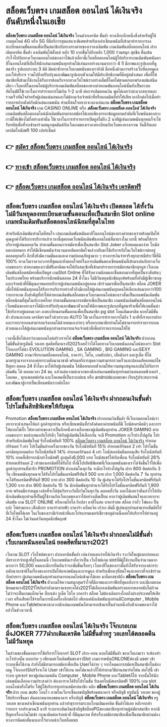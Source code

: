 # สล็อตเว็บตรง เกมสล็อต ออนไลน์ ได้เงินจริง   อันดับหนึ่งในเอเชีย 

**สล็อตเว็บตรง เกมสล็อต ออนไลน์ ได้เงินจริง** โอนฝากเครดิต ขั้นต่ำ  ทางเลือกอีกหนึ่งสิ่งสำหรับผู้ใช้งานยุคใหม่ 4G หรือ 5G ที่มีบริการสุดแสนจะพิเศษสำหรับเหล่าเซียนพนันที่เข้ามาทำรายการลงทะเบียนตามขั้นตอนเพื่อเป็นสมาชิกกับทางทางค่ายของเราลงเดิมพัน เกมเดิมพันสล็อตออนไลน์ ฝากเติมเครดิต ขั้นต่ำ ลงเดิมพันได้ตั้งแต่ หลัก 10 บาทขึ้นไปถึงหลัก 1,000 ร่วมสนุก สุดขีด ตื่นเต้น เร้าใจไปกับทางเว็บเกมออนไลน์ของเราได้แล้วเดี๋ยวนี้เว็บสล็อตออนไลน์ผู้ให้บริการเกมเดิมพันพนันคาสิโนออนไลน์ที่เปิดให้นักเล่นเกมพนันทุกท่านได้เล่นมาอย่างนานมากกว่า 4 ปี มีภาพและรูปแบบที่ดูสมจริง รูปแบบระบบ 3 มิติ
มิหนำซ้ำทางเว็บเกมพนันของเรายังมี มือหนึ่งด้านการสร้างเว็บที่คอยดูแลและให้บริการ  รวมไปถึงปรับปรุงและพัฒนารูปแบบตัวเกมให้มีประสิทธิภาพที่ดีอยู่สม่ำเสมอ เพื่อที่ให้สมาชิกที่เข้ามาใช้งานได้รับการต้อนรับจากทางเว็บไซต์เราอย่างเต็มที่โดยไม่ขาดตกบกพร่องแม้แต่นิดเดียว เว็บคาสิโนออนไลน์ผู้บริการเกมเดิมพันสล็อตของทางค่ายเกมพันออนไลน์นั้นยังเป็นระบบ อัตโนมัติใช้เวลาในการทำรายการไม่เกิน 1-2 นาที ต่อการเติมยอดเงิน พูดได้เลยว่าสะดวกสบายและรวดเร็วทันใจสำหรับผู้เล่นแน่นอนและไม่ต้องแจ้งเจ้าหน้าที่หรือแอดมินที่ทำให้เสียเวลาอีกต่อไปเมื่อทำรายการฝากตังค์กับนักเล่นเกมพนัน
ท่านที่สนใจอยากจะลองเล่นเกม **สล็อตเว็บตรง เกมสล็อต ออนไลน์ ได้เงินจริง** เกม CASINO ONLINE หรือ ***สล็อตเว็บตรง เกมสล็อต ออนไลน์ ได้เงินจริง*** เกมเดิมพันสล็อตออนไลน์นักเดิมพันสามารถสมัครได้เลยเพียงกรอกข้อมูลตามลำดับที่เว็บพนันของทางเรามีให้เพียงไม่กี่อย่างเท่านั้น ใช้เวลาในการทำรายการเปิดยูสไม่ถึง 2 นาทีผู้เล่นเกมพนันทุกคนก็จะได้รับรหัสเพื่อที่จะเข้ามาร่วมสนุกสุดมันส์กับเว็บเกมของเราลงทะเบียนกับเว็บของทางเราณ วันนี้รับเลยเครดิตโบนัสฟรี 100 เปอร์เซ็นต์ 

## 👉 [สมัคร สล็อตเว็บตรง เกมสล็อต ออนไลน์ ได้เงินจริง](https://archa888.com/)
## 👉 [ทางเข้า สล็อตเว็บตรง เกมสล็อต ออนไลน์ ได้เงินจริง](https://archa888.com/)
## 👉 [สล็อตเว็บตรง เกมสล็อต ออนไลน์ ได้เงินจริง เครดิตฟรี](https://archa888.com/)

## สล็อตเว็บตรง เกมสล็อต ออนไลน์ ได้เงินจริง เปิดตลอด ได้ทั้งวัน ไม่มีวันหยุดลงทะเบียนตามขั้นตอนเพื่อเป็นสมาชิก Slot online เกมพนันเดิมพันสล็อตออนไลน์นิยมที่สุดในไทย

สำหรับนักเดิมพันท่านใดที่สนใจ เล่นเกมเดิมพันพนันคาสิโนออนไลน์ของทางค่ายของเราพร้อมเปิดให้คุณลูกค้าได้รับการบริการแล้วเวลานี้สุดยอดเว็บพนันเดิมพันออนไลน์ที่มาแรงในเวลานี้ พร้อมให้การบริการผู้เล่นตลอดวัน ทำตามขั้นตอนการสมัครเพื่อเป็นสมาชิก Slot Joker แจ็กพอตแตกง่าย โบนัสแตกบ่อยมาก ทำให้มีเซียนพนันจำนวนมากติดอกติดใจแล้วกลับมาใช้บริการกับในเว็บไซต์เราต่ออยู่ตลอดทุกครั้ง อีกทั้งยังมีความมั่นคงและความปลอดภัยสูงมาก ๆ ทางการเงินจ่ายจริงทุกบาทมีประวัติที่ดี 100% ทางเว็บเราควบวงจรที่สุดและยังตอบโจทย์ในการเดิมพันของเซียนพนันที่เข้ามาเล่นกับทางเว็บเกมของเรา
ค่ายเกมของเรามีฟรีเครดิตแจกให้กับสมาชิกที่เข้ามาทำรายการสมัครสมาชิกทุกยูส เว็บเกมเดิมพันสล็อตสมัครเพื่อเปิดยูส เกมSlot Online ที่ได้รับความนิยมและชื่นชอบมากที่สุดเป็นระดับต้นๆในประเทศไทย พร้อมบริการนักพนันตลอด 24 ชั่วโมง ไม่มีวันหยุดนักขัตฤกษ์พร้อมทั้งยังมีผู้เชี่ยวชาญและเจ้าหน้าที่ที่มีคุณภาพคอยบริการผู้เล่นเกมพนันอยู่ตลอด เข้าร่วมมาเพื่อเป็นสมาชิก สล็อต JOKER เพื่อให้นักพนันทุกคนได้รับการบริการอย่างทั่วถึงมีเกมให้ผู้เล่นเกมพนันทุกคนได้เลือกเล่นมากกว่า100 รายการเกม
สิ่งสำคัญที่ทำให้ค่ายเกมเดิมพันสล็อตของเว็บเกมออนไลน์ของเรานั้นเป็นเกมพนันเดิมพันสล็อตนิยมที่สุดในประเทศไทย ทำตามขั้นตอนการสมัครเพื่อเป็นสมาชิก  เกมพนันเดิมพันสล็อตออนไลน์เว็บพนันของทางเราได้มีการปรับปรุงและพัฒนาตัวเกมให้มีภาพและรูปแบบที่ดูสมจริงเพื่อให้เกมนั้นน่าใช้บริการอยู่ตลอดเวลา ลงทะเบียนตามขั้นตอนเพื่อเป็นสมาชิก pg slot โอนเติมเครดิต แบบไม่มีขั้นต่ำ ฝากและถอน เครดิตรวดเร็วด้วยระบบ AUTO ใช้เวลาในการทำรายการไม่ถึง 1 นาทีทั้งรายการฝากและรายการถอนสามารถแจ้งถอนได้ด้วยตนเองง่ายๆ หรือหากสมาชิกท่านใดไม่สามารถทำรายการถอนด้วยตนเองได้ผู้เล่นเกมพนันทุกท่านสามารถแจ้งเจ้าหน้าที่เพื่อทำรายการถอนให้ได้

เวลานี้เชื่อได้เลยว่าเกมออนไลน์สร้างรายได้ **สล็อตเว็บตรง เกมสล็อต ออนไลน์ ได้เงินจริง** ฝากถอน ไม่มีขั้นต่ำทรูมันนี่ วอเลท สุดฮิตที่มาแรงปี2021เลยก็ว่าได้โดยทางเว็บเกมพนันออนไลน์ของเรา Slot โจ๊กเกอร์ได้นำ EVOLUTION GAMING , SA GAMING , BIG GAMING และSEXY GAMING อาณาจักรเกมสล็อตออนไลน์, บาคาร่า, ไฮโล, เกมยิงปลา, เสือมังกร และรูเล็ต ที่ได้มาตรฐานจากจากองค์กรระบดับนานาชาติ พร้อมบริการสุดความสามารถรวดเร็วและปลอดภัยคอยแก้ไขปัญหา ตลอด 24 ชั่วโมง มาให้กับผู้เล่นพนัน ได้มีออกแบบตัวเกมให้ความสนุกสนุกและมันไปกับการเดิมพัน ได้ ตลอดเวลา 24 ชม. แล้วแต่ความสะดวกของนักเล่นเกมพนันทุกท่านผ่านบนคอมพิวเตอร์ , ไอแพด , ทุกแพลตฟอร์ม และไอแพดที่เป็นระบบios หรือ androidแบบพกพา เรียนรู้ประสบการณ์และพัฒนาสู่การเป็นเซียนพนันระบดับโลก

## สล็อตเว็บตรง เกมสล็อต ออนไลน์ ได้เงินจริง ฝากถอนเงินขั้นต่ำ โปรโมชั่นสิทธิพิเศษให้กับคุณ

 Promotion  **สล็อตเว็บตรง เกมสล็อต ออนไลน์ ได้เงินจริง** ฝากถอนเงินขั้นต่ำ ที่เว็บเกมออนไลน์เราอยากจะนำเสนอให้แก่  ลูกค้าทุกท่าน หรือเซียนพนันที่กำลังค้นหาค่ายพนันที่มี โบนัสเครดิตดีๆ และการให้แบบไม่กั๊ก ให้ทางค่ายของเราเป็นอีกหนึ่งทางเลือกของผู้เดิมพันทุกท่าน JOKER GAMING ค่ายเกมของเรา ขอนำเสนอกับโปรดีๆ ให้กับผู้เดิมพันได้เลือกกัน จะมี Promotion อะไรบ้างไปดูกัน
โปรสำหรับนักเดิมพันใหม่ รับโบนัสทันที 100% [สล็อตเว็บตรง เกมสล็อต ออนไลน์ ได้เงินจริง](https://archa888.com/) ทำยอดเทิร์นแค่ 1 เท่า
โปรโมชั่นฝากครั้งแรกของวัน รับโบนัสทันที 15% ทำยอดเทิร์นแค่ 2 เท่า
โปรโมชั่นเครดิตทุกยอดฝาก รับโบนัสทันที 14% ทำยอดเทิร์นแค่ 4 เท่า
โบนัสเครดิตคืนยอดเสีย รับโบนัสทันที 10% ยอดที่เสียจากนักล่าโบนัสฟรี สูงสุดถึง6,000 บาท
โบนัสแชร์ให้กับเพื่อน รับโบนัสทันที 26% ทำยอดเทิร์นแค่ 2 เท่าของเครดิตที่ได้รับไป
ทั้งนี้โปรสิทธิพิเศษที่เว็บเกมพนันของเราได้จัดขึ้นไว้ให้เพื่อลูกค้าทุกท่านที่น่ารัก  PROMOTION ฝากเล่นในทุกวัน จะมีอะไรบ้างไปดูกัน
ฝาก 800 ติดต่อกัน 3 วัน เซียนพนันทุกคนจะได้รับโปรโมชั่นเครดิตฟรีทันที 500 บาท
ฝาก 1,000 ติดต่อกัน 7 วัน ทุกท่านจะได้รับเครดิตฟรีทันที 900 บาท
ฝาก 300 ติดต่อกัน 10 วัน ผู้เล่นจะได้รับโปรโมชั่นเครดิตฟรีทันที 1,300 บาท
ฝาก 900 ติดต่อกัน 15 วัน นักเดิมพันทุกท่านจะได้รับโปรโมชั่นเครดิตฟรีทันที 1,900 บาท
พร้อมมีการหมุนวงล้อที่จะได้ลุ้นรับรางวัลบิ๊กวินในทุกวัน ตลอดทั้งวัน บอกได้เลยว่าคืนกำไรให้กับนักเดิมพันทุกท่านที่เป็นผู้ใช้งานกับเว็บเกมของเราได้อย่างเต็มเปี่ยม หากว่าผู้เดิมพันสนใจและอยากจะเดิมพัน เกม SLOT ONLINE  หรือเกมไฮโล ยิงปลา คาสิโนสด บาคาร่าสด สล็อต กำถั่ว ไพ่แคง ปั่นแปะ ไพ่สามกอง เสือมังกร บาคาร่าสายฟ้า บาคาร่า แบ็คแจ๊ค เก้าเก ดัมมี่ ผู้เล่นทุกท่านสามารถสัมผัสไปที่เว็บไซต์ได้เลย ในเว็บของเรามีเจ้าหน้าที่และโปรแกรมเมอร์เชี่ยวชาญด้านนี้คอยให้บริการให้ท่านอยู่ 24 ชั่วโมง ไม่เว้นแต่วันหยุดนักขัตฤกษ์

## สล็อตเว็บตรง เกมสล็อต ออนไลน์ ได้เงินจริง ฝากถอนไม่มีขั้นต่ำ  เว็บเกมพนันออนไลน์ ยอดฮิตที่มาแรง2021

เว็บเกม SLOT เว็บไซต์ของเรา ฝากเครดิตขั้นต่ำ เล่นง่ายแตกง่ายได้เงินจริง รางวัลใหญ่แตกบ่อยและอัตราการจ่ายสูงที่สุในตอนนี้ เว็บเกมพนันเราถือว่าเป็น เว็บไซต์เกม slotที่มีผู้ใช้งานเป็นจำนวนมากมากกว่า 50,000 คนและมีการยืนยันว่าจะเพิ่มขึ้นเรื่อยๆ เว็บคาสิโนของเรานั้นยังได้รับจากองค์กรระบดับนานาชาติในเรื่องของการเปิดให้แทงพนันและการดูแล สำหรับเพื่อนๆที่สนใจและอยากที่จะเข้าร่วมกับค่ายเรา ผู้เล่นเกมพนันทุกท่านสามารถแอดไลน์เข้ามาได้เลย
	มาลิ้มรสชาติถึง **สล็อตเว็บตรง เกมสล็อต ออนไลน์ ได้เงินจริง** ตัวเกมให้ความสนุกสุดเร้าใจที่มีภาพและกราฟิกที่สุดอลังการ และมีเกมยอดนิยมมาแรงปี2021ให้กับกำลังมาแรงแซงทางโค้ง2021ได้เลือกลงเดิมพันอย่างหลากหลายนับไม่ถ้วน  ไม่ว่าจะเป็นเกมแบ็กแจ๊ค ป๊อกเด้ง รูเล็ต ไฮโล บาคาร่า สล็อต ไม่ต้องเดินทางไกลถึงต่างประเทศให้เสียเวลา หรือเสียค่าใช้จ่ายในการนั่งเครื่องอีกต่อไป เพียงแค่นักเดิมพันทุกท่านมีComputer , Mobile Phone และTabletพกพาสะดวกนักเล่นเกมพนันก็สามารถเข้ามาเป็นส่วนหนึ่งกับตัวเกมของเราได้แล้วในช่วงเวลานี้

## สล็อตเว็บตรง เกมสล็อต ออนไลน์ ได้เงินจริง โจ๊กเกอเกมมิ่งJOKER 777ฝากเติมเครดิต ไม่มีขั้นต่ำทรู วอเลทได้ตลอดคืน ไม่มีวันหยุด

ในส่วนของขั้นตอนการใช้บริการโจ๊กเกอร์ SLOT ฝาก-ถอน แบบไม่มีขั้นต่ำ ของเว็บเกมเรา จะต้องทำอะไรบ้างนั้น แบบง่าย ๆ เพียงแค่เว็บเดิมพันของเราSlot เกมการพนันONLONEต้องมี user เข้าระบบเพื่อใช้งาน ถ้ายังไม่มีสามารถสมัครเพื่อเปิด Userได้ง่าย ๆ จากโหมดการสมัครเป็นสมาชิกในช่อง เมนู โจ๊กเกอร์Slotจึงจะได้ User เข้าใช้งาน พอได้มาแล้วก็ให้ทำตามวิธีผ่านสมาร์ทโฟน ต่อไปนี้
เข้าระบบ ยูสเซอร์  ของผู้เล่นเกมพนัน Computer , Mobile Phone และTabletก็ได้
จากนั้นให้นักเล่นพนันเลือกความประสงค์ว่า ต้องการจะได้รับโปรโมชั่น รับเลยโบนัสเครดิตฟรี 100% เกม slot ออนไลน์หรือไม่รับ
ให้ผู้ใช้บริการทุกท่านสมัครสมาชิก คลิก **สล็อตเว็บตรง เกมสล็อต ออนไลน์ ได้เงินจริง** ฝาก ถอน auto โอนไว ภาพในเว็บจะขึ้นเลขบัญชีพร้อมธนาคาร หรือบัญชี ทรูมันนี่ วอเลท ของผู้ให้บริการขึ้นมา
คัดลอกหมายเลขธนาคาร หรือบัญชี **สล็อตเว็บตรง เกมสล็อต ออนไลน์ ได้เงินจริง** ทรู วอเลท ของเหล่าเซียนพนันทุกท่าน แล้วทำธุรกรรมระบบโอนเติมเครดิต ขั้นต่ำได้เลย
หลังจากทำรายการ รอประมาณ3 นาที ระบบจะเติมเงินเข้าบัญชีสล็อตPGของสมาชิกทุกท่านผู้สมัครสมาชิก
หากมีปัญหาเรื่องเงินไม่เข้า กรุณาติดต่อเจ้าหน้าที่ ที่มีคุณภาพ ที่ทำเรื่องสมัครสมาชิกเพื่อเป็นสมาชิกผ่านช่องทางการติดต่อที่แนบเอาไว้ทางหน้าเว็บสล็อตxo


